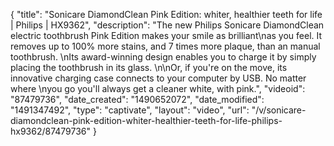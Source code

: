 {
    "title": "Sonicare DiamondClean Pink Edition: whiter, healthier teeth for life | Philips | HX9362",
    "description": "The new Philips Sonicare DiamondClean electric toothbrush Pink Edition makes your smile as brilliant\nas you feel. It removes up to 100% more stains, and 7 times more plaque, than an manual toothbrush. \nIts award-winning design enables you to charge it by simply placing the toothbrush in its glass. \n\nOr, if you're on the move, its innovative charging case connects to your computer by USB. No matter where \nyou go you'll always get a cleaner white, with pink.",
    "videoid": "87479736",
    "date_created": "1490652072",
    "date_modified": "1491347492",
    "type": "captivate",
    "layout": "video",
    "url": "\/v\/sonicare-diamondclean-pink-edition-whiter-healthier-teeth-for-life-philips-hx9362\/87479736"
}
